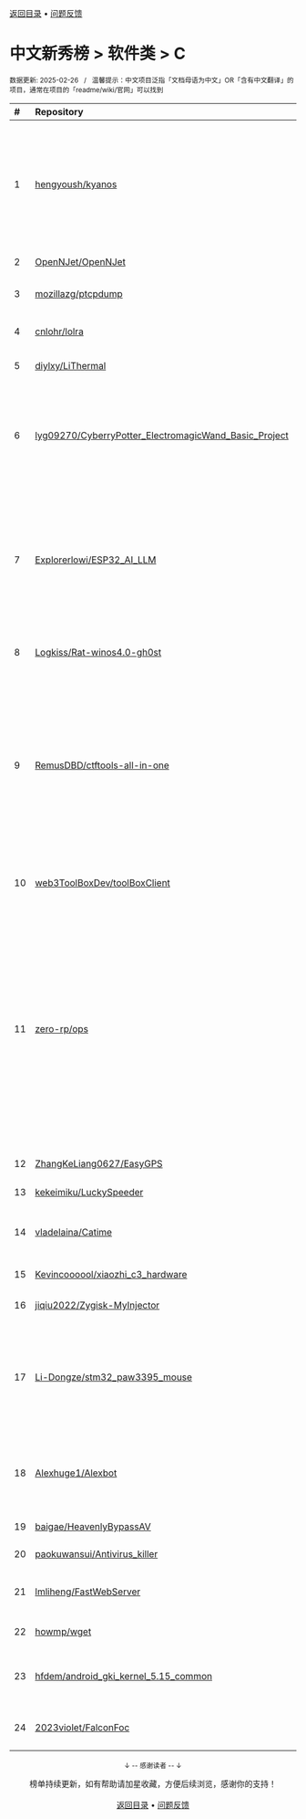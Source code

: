 <a href="https://gitee.com/GrowingGit/GitHub-Chinese-Top-Charts#github中文排行榜">返回目录</a> • <a href="/content/docs/feedback.md">问题反馈</a>

# 中文新秀榜 > 软件类 > C
<sub>数据更新: 2025-02-26&nbsp;&nbsp;&nbsp;/&nbsp;&nbsp;&nbsp;温馨提示：中文项目泛指「文档母语为中文」OR「含有中文翻译」的项目，通常在项目的「readme/wiki/官网」可以找到</sub>

|#|Repository|Description|Stars|Updated|Created|
|:-|:-|:-|:-|:-|:-|
|1|[hengyoush/kyanos](https://github.com/hengyoush/kyanos)|Kyanos is a networking analysis tool using eBPF. It can visualize the time packets spend in the kernel, capture requests/responses, makes troubleshooting more efficient.|3903|2025-02-25|2024-04-30|
|2|[OpenNJet/OpenNJet](https://github.com/OpenNJet/OpenNJet)|-|1149|2025-01-17|2024-04-02|
|3|[mozillazg/ptcpdump](https://github.com/mozillazg/ptcpdump)|Process-aware, eBPF-based tcpdump|857|2025-02-25|2024-04-05|
|4|[cnlohr/lolra](https://github.com/cnlohr/lolra)|Transmit LoRa Frames Without a Radio|751|2025-01-05|2024-03-25|
|5|[diylxy/LiThermal](https://github.com/diylxy/LiThermal)|基于海康4117的热成像相机|360|2024-12-12|2024-10-01|
|6|[lyg09270/CyberryPotter_ElectromagicWand_Basic_Project](https://github.com/lyg09270/CyberryPotter_ElectromagicWand_Basic_Project)|Cyberry Potter electromagic wand.的基础工程，可以使用不同的（法术）动作点亮LED，也可以根据自己的需求将LED修改为其他功能。|358|2024-09-13|2024-07-23|
|7|[Explorerlowi/ESP32_AI_LLM](https://github.com/Explorerlowi/ESP32_AI_LLM)|本项目使用esp32、esp32s3接入Chatgpt、Claude、讯飞星火、豆包等15款大模型，实现语音对话聊天，支持语音唤醒、连续对话、音乐播放等功能，同时外接了一块显示屏实时显示对话的内容。|342|2024-12-08|2024-07-01|
|8|[Logkiss/Rat-winos4.0-gh0st](https://github.com/Logkiss/Rat-winos4.0-gh0st)|免杀远控木马源码整理开源(银狐 winos 大灰狼  gh0st)  Rat |310|2024-12-23|2024-06-21|
|9|[RemusDBD/ctftools-all-in-one](https://github.com/RemusDBD/ctftools-all-in-one)|市场上虽然存在大量的网络安全工具和软件，但它们大多针对某一特定领域或功能，缺乏一个统一的、集成的、易于使用的综合工具平台。这导致参赛者在CTF竞赛中需要频繁切换不同的工具，不仅降低了工作效率，还增加了操作失误的风险。由gitee转发 ↓|240|2024-11-06|2024-07-07|
|10|[web3ToolBoxDev/toolBoxClient](https://github.com/web3ToolBoxDev/toolBoxClient)|一步一步编写web3工具——Step-by-Step Development of Web3 Tools|232|2024-09-26|2024-02-27|
|11|[zero-rp/ops](https://github.com/zero-rp/ops)|一款轻量级、高性能、功能强大的内网穿透代理服务器。支持tcp、udp、socks5、http等几乎所有流量转发，可用来访问内网网站、本地支付接口调试、ssh访问、远程桌面，内网dns解析、内网socks5代理等等……，并带有功能强大的web管理端。a lightweight, high-performance, powerful intranet penetration proxy server, ...|211|2025-02-22|2024-04-06|
|12|[ZhangKeLiang0627/EasyGPS](https://github.com/ZhangKeLiang0627/EasyGPS)|基于ESP32S3的GPS定位器|170|2024-11-03|2024-06-14|
|13|[kekeimiku/LuckySpeeder](https://github.com/kekeimiku/LuckySpeeder)|幸运变速器|158|2025-02-07|2024-12-07|
|14|[vladelaina/Catime](https://github.com/vladelaina/Catime)|A very useful timer (Pomodoro Clock).[一款非常好用的计时器(🍅番茄时钟)]|134|2025-02-25|2025-01-28|
|15|[Kevincoooool/xiaozhi_c3_hardware](https://github.com/Kevincoooool/xiaozhi_c3_hardware)|ESP32C3 AI对话小音箱 你好小智|126|2024-12-11|2024-12-11|
|16|[jiqiu2022/Zygisk-MyInjector](https://github.com/jiqiu2022/Zygisk-MyInjector)|一个自定义注入so的脚手架|124|2024-11-20|2024-10-05|
|17|[Li-Dongze/stm32_paw3395_mouse](https://github.com/Li-Dongze/stm32_paw3395_mouse)|本项目是一款基于stm32f103c8t6单片机制作的有线鼠标，使用的光电传感器为原相paw3395，使用HID协议与电脑通讯，尼龙外壳使用立创三维猴3D打印。|122|2024-11-15|2024-09-06|
|18|[Alexhuge1/Alexbot](https://github.com/Alexhuge1/Alexbot)|一个全开源低成本的双足机器人（2万元（$3000））A Fully Opensourced Humanoid Robot with only $3000|120|2025-02-24|2024-04-16|
|19|[baigae/HeavenlyBypassAV](https://github.com/baigae/HeavenlyBypassAV)|HeavenlyBypassAV免杀工具|115|2025-02-11|2024-06-03|
|20|[paokuwansui/Antivirus_killer](https://github.com/paokuwansui/Antivirus_killer)|免杀主流防病毒软件|84|2024-10-17|2024-08-30|
|21|[lmliheng/FastWebServer](https://github.com/lmliheng/FastWebServer)|😎Focus on forwarding static resource web servers|81|2024-11-23|2024-05-20|
|22|[howmp/wget](https://github.com/howmp/wget)|可能是windows最小的wget (862字节)|64|2024-12-13|2024-12-13|
|23|[hfdem/android_gki_kernel_5.15_common](https://github.com/hfdem/android_gki_kernel_5.15_common)|android13-5.15 通用内核，已测试于 Xiaomi 13 Ultra 最新系统|64|2025-01-16|2024-09-11|
|24|[2023violet/FalconFoc](https://github.com/2023violet/FalconFoc)|【开源】基于 STM32G4 自制FOC驱动板|59|2025-02-23|2025-01-15|

<div align="center">
    <p><sub>↓ -- 感谢读者 -- ↓</sub></p>
    榜单持续更新，如有帮助请加星收藏，方便后续浏览，感谢你的支持！
</div>

<br/>

<div align="center"><a href="https://gitee.com/GrowingGit/GitHub-Chinese-Top-Charts#github中文排行榜">返回目录</a> • <a href="/content/docs/feedback.md">问题反馈</a></div>
